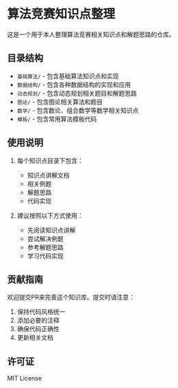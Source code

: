 # 算法竞赛知识点整理

这是一个用于本人整理算法竞赛相关知识点和解题思路的仓库。

## 目录结构

- `基础算法/` - 包含基础算法知识点和实现
- `数据结构/` - 包含各种数据结构的实现和应用
- `动态规划/` - 包含动态规划相关题目和解题思路
- `图论/` - 包含图论相关算法和题目
- `数学/` - 包含数论、组合数学等数学相关知识点
- `模板/` - 包含常用算法模板代码

## 使用说明

1. 每个知识点目录下包含：
   - 知识点讲解文档
   - 相关例题
   - 解题思路
   - 代码实现

2. 建议按照以下方式使用：
   - 先阅读知识点讲解
   - 尝试解决例题
   - 参考解题思路
   - 学习代码实现

## 贡献指南

欢迎提交PR来完善这个知识库。提交时请注意：
1. 保持代码风格统一
2. 添加必要的注释
3. 确保代码正确性
4. 更新相关文档

## 许可证

MIT License

